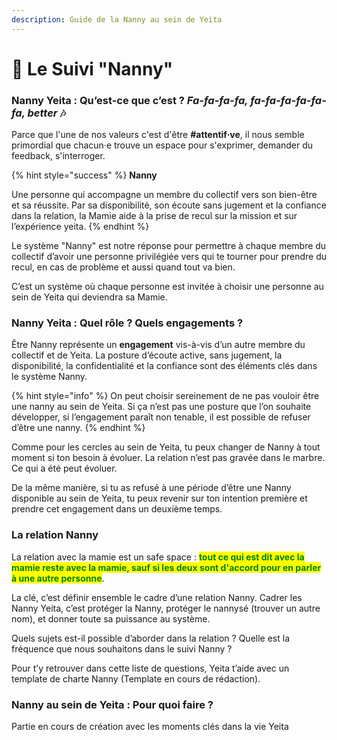 ```yaml
---
description: Guide de la Nanny au sein de Yeita
---
```


# 👵 Le Suivi "Nanny"

### **Nanny Yeita : Qu’est-ce que c’est ?** _Fa-fa-fa-fa, fa-fa-fa-fa-fa-fa, better_ :notes:

Parce que l'une de nos valeurs c'est d'être **#attentif·ve**, il nous semble primordial que chacun·e trouve un espace pour s'exprimer, demander du feedback, s'interroger.

{% hint style="success" %}
**Nanny**

Une personne qui accompagne un membre du collectif vers son bien-être et sa réussite. Par sa disponibilité, son écoute sans jugement et la confiance dans la relation, la Mamie aide à la prise de recul sur la mission et sur l’expérience yeita.
{% endhint %}

Le système "Nanny" est notre réponse pour permettre à chaque membre du collectif d’avoir une personne privilégiée vers qui te tourner pour prendre du recul, en cas de problème et aussi quand tout va bien.&#x20;

C’est un système où chaque personne est invitée à choisir une personne au sein de Yeita qui deviendra sa Mamie.

### Nanny Yeita : Quel rôle ? Quels engagements ?

Être Nanny représente un **engagement** vis-à-vis d’un autre membre du collectif et de Yeita. La posture d’écoute active, sans jugement, la disponibilité, la confidentialité et la confiance sont des éléments clés dans le système Nanny.&#x20;

{% hint style="info" %}
On peut choisir sereinement de ne pas vouloir être une nanny au sein de Yeita. Si ça n’est pas une posture que l’on souhaite développer, si l’engagement paraît non tenable, il est possible de refuser d’être une nanny.&#x20;
{% endhint %}

Comme pour les cercles au sein de Yeita, tu peux changer de Nanny à tout moment si ton besoin à évoluer. La relation n’est pas gravée dans le marbre. Ce qui a été peut évoluer.&#x20;

De la même manière, si tu as refusé à une période d’être une Nanny disponible au sein de Yeita, tu peux revenir sur ton intention première et prendre cet engagement dans un deuxième temps.

### La relation Nanny&#x20;

La relation avec la mamie est un safe space : <mark style="color:green;">**tout ce qui est dit avec la mamie reste avec la mamie, sauf si les deux sont d'accord pour en parler à une autre personne**</mark>. &#x20;

La clé, c’est définir ensemble le cadre d’une relation Nanny. Cadrer les Nanny Yeita, c’est protéger la Nanny, protéger le nannysé (trouver un autre nom), et donner toute sa puissance au système.&#x20;

Quels sujets est-il possible d’aborder dans la relation ? Quelle est la fréquence que nous souhaitons dans le suivi Nanny ?&#x20;

Pour t’y retrouver dans cette liste de questions, Yeita t’aide avec un template de charte Nanny (Template en cours de rédaction).

### Nanny au sein de Yeita : Pour quoi faire ? 

Partie en cours de création avec les moments clés dans la vie Yeita&#x20;

